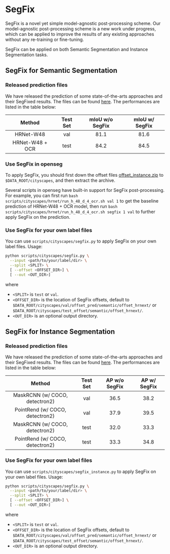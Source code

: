 # SegFix

SegFix is a novel yet simple model-agnostic post-processing scheme. Our model-agnostic post-processing scheme is a new work under progress, which can be applied to improve the results of any existing approaches without any re-training or fine-tuning.

SegFix can be applied on both Semantic Segmentation and Instance Segmentation tasks.

## SegFix for Semantic Segmentation

### Released prediction files

We have released the prediction of some state-of-the-arts approaches and their SegFixed results. The files can be found [here](https://drive.google.com/open?id=1ZTpzyGcjme7Cgz-PC6Urn27Qw5n29d9U). The performances are listed in the table below:

| Method | Test Set | mIoU w/o SegFix | mIoU w/ SegFix |
| :----: | :----: | :--: | :--: |
| HRNet-W48 | val | 81.1 | 81.6 |
| HRNet-W48 + OCR | test | 84.2 | 84.5 |

### Use SegFix in openseg

To apply SegFix, you should first down the offset files [offset_instance.zip](https://drive.google.com/open?id=1iDP2scYmy51XJww-888oouNpRBksmrkv) to `$DATA_ROOT/cityscapes`, and then extract the archive.

Several scripts in openseg have built-in support for SegFix post-processing. For example, you can first run `bash scripts/cityscapes/hrnet/run_h_48_d_4_ocr.sh val 1` to get the baseline prediction of HRNet-W48 + OCR model, then run `bash scripts/cityscapes/hrnet/run_h_48_d_4_ocr.sh segfix 1 val` to further apply SegFix on the prediction.

### Use SegFix for your own label files

You can use `scripts/cityscapes/segfix.py` to apply SegFix on your own label files. Usage:
```bash
python scripts/cityscapes/segfix.py \
  --input <path/to/your/label/dir> \
  --split <SPLIT> \
  [ --offset <OFFSET_DIR>] \
  [ --out <OUT_DIR>]
```
where 
  + `<SPLIT>` is `test` or `val`.
  + `<OFFSET_DIR>` is the location of SegFix offsets, default to `$DATA_ROOT/cityscapes/val/offset_pred/semantic/offset_hrnext/` or `$DATA_ROOT/cityscapes/test_offset/semantic/offset_hrnext/`.
  + `<OUT_DIR>` is an optional output directory.


## SegFix for Instance Segmentation

### Released prediction files

We have released the prediction of some state-of-the-arts approaches and their SegFixed results. The files can be found [here](https://drive.google.com/open?id=184RXq8-RT8cdt5ojQGa1ziGN5iOxU1Xh). The performances are listed in the table below:

| Method | Test Set | AP w/o SegFix | AP w/ SegFix |
| :----: | :----: | :--: | :--: |
| MaskRCNN (w/ COCO, detectron2) | val | 36.5 | 38.2 |
| PointRend (w/ COCO, detectron2) | val | 37.9 | 39.5 |
| MaskRCNN (w/ COCO, detectron2) | test | 32.0 | 33.3 |
| PointRend (w/ COCO, detectron2) | test | 33.3 | 34.8 |

### Use SegFix for your own label files

You can use `scripts/cityscapes/segfix_instance.py` to apply SegFix on your own label files. Usage:
```bash
python scripts/cityscapes/segfix.py \
  --input <path/to/your/label/dir> \
  --split <SPLIT> \
  [ --offset <OFFSET_DIR>] \
  [ --out <OUT_DIR>]
```
where 
  + `<SPLIT>` is `test` or `val`.
  + `<OFFSET_DIR>` is the location of SegFix offsets, default to `$DATA_ROOT/cityscapes/val/offset_pred/semantic/offset_hrnext/` or `$DATA_ROOT/cityscapes/test_offset/semantic/offset_hrnext/`.
  + `<OUT_DIR>` is an optional output directory.


